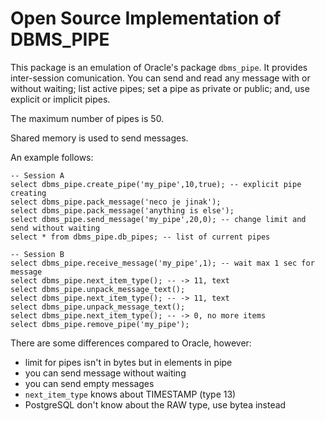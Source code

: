 # Open Source Implementation of DBMS\_PIPE

This package is an emulation of Oracle's package `dbms_pipe`. It provides inter-session comunication. You can send and read any message with or without waiting; list active pipes; set a pipe as private or public; and, use explicit or implicit pipes. 

The maximum number of pipes is 50.

Shared memory is used to send messages.

An example follows:

```
-- Session A
select dbms_pipe.create_pipe('my_pipe',10,true); -- explicit pipe creating
select dbms_pipe.pack_message('neco je jinak');
select dbms_pipe.pack_message('anything is else');
select dbms_pipe.send_message('my_pipe',20,0); -- change limit and send without waiting
select * from dbms_pipe.db_pipes; -- list of current pipes

-- Session B
select dbms_pipe.receive_message('my_pipe',1); -- wait max 1 sec for message
select dbms_pipe.next_item_type(); -- -> 11, text
select dbms_pipe.unpack_message_text();
select dbms_pipe.next_item_type(); -- -> 11, text
select dbms_pipe.unpack_message_text();
select dbms_pipe.next_item_type(); -- -> 0, no more items
select dbms_pipe.remove_pipe('my_pipe');
```

There are some differences compared to Oracle, however:

* limit for pipes isn't in bytes but in elements in pipe
* you can send message without waiting
* you can send empty messages
* `next_item_type` knows about TIMESTAMP (type 13)
* PostgreSQL don't know about the RAW type, use bytea instead

